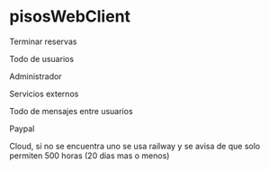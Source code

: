 # pisosWebClient
 
Terminar reservas

Todo de usuarios

Administrador

Servicios externos

Todo de mensajes entre usuarios

Paypal

Cloud, si no se encuentra uno se usa railway y se avisa de que solo permiten 500 horas (20 dias mas o menos)
